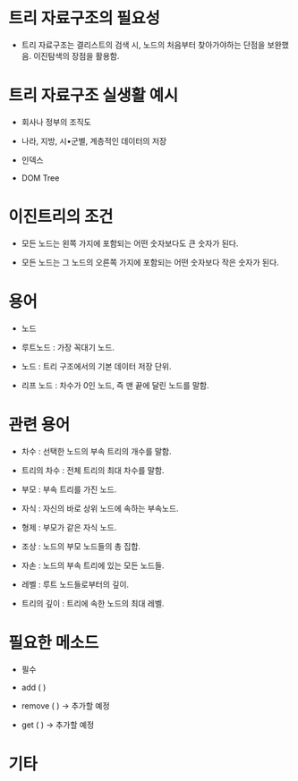 # 트리 자료구조의 필요성 
 

- 트리 자료구조는 결리스트의 검색 시, 노드의 처음부터 찾아가야하는 단점을 보완했음. 이진탐색의 장점을 활용함. 



# 트리 자료구조 실생활 예시 
 

- 회사나 정부의 조직도

- 나라, 지방, 시•군별, 계층적인 데이터의 저장 

- 인덱스

- DOM Tree 


# 이진트리의 조건 
 

- 모든 노드는 왼쪽 가지에 포함되는 어떤 숫자보다도 큰 숫자가 된다.

- 모든 노드는 그 노드의 오른쪽 가지에 포함되는 어떤 숫자보다 작은 숫자가 된다. 

 

# 용어 

- 노드
 
- 루트노드 : 가장 꼭대기 노드. 

- 노드 : 트리 구조에서의 기본 데이터 저장 단위. 

- 리프 노드 : 차수가 0인 노드, 즉 맨 끝에 달린 노드를 말함. 

 
# 관련 용어 
 
- 차수 : 선택한 노드의 부속 트리의 개수를 말함. 

- 트리의 차수 : 전체 트리의 최대 차수를 말함. 

- 부모 : 부속 트리를 가진 노드. 

- 자식 : 자신의 바로 상위 노드에 속하는 부속노드. 

- 형제 : 부모가 같은 자식 노드. 

- 조상 : 노드의 부모 노드들의 총 집합. 

- 자손 : 노드의 부속 트리에 있는 모든 노드들. 

- 레벨 : 루트 노드들로부터의 깊이. 

- 트리의 깊이 : 트리에 속한 노드의 최대 레벨. 

 

# 필요한 메소드 

- 필수
  
- add ( )

- remove ( ) -> 추가할 예정

- get ( ) -> 추가할 예정

 

# 기타